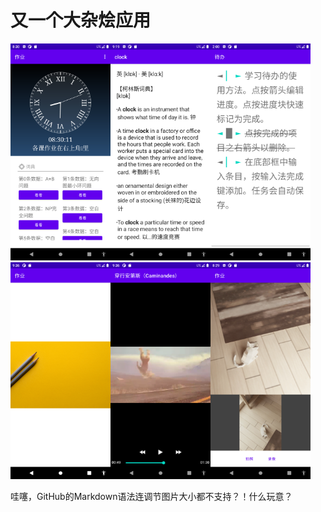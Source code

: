 <h1>又一个大杂烩应用</h1>

<img src=Screenshot_1650184212.png width=160><!--
--><img src=Screenshot_1647767947.png width=160><!--
--><img src=Screenshot_1648605649.png width=160><!--
--><img src=Screenshot_1649756189.png width=160><!--
--><img src=Screenshot_1649756209.png width=160><!--
--><img src=Screenshot_1650184166.png width=160><!--
-->

哇噻，GitHub的Markdown语法连调节图片大小都不支持？！什么玩意？
